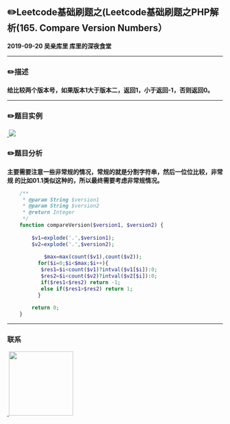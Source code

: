## :pencil2:Leetcode基础刷题之(Leetcode基础刷题之PHP解析(165. Compare Version Numbers）
**2019-09-20 吴亲库里 库里的深夜食堂**
****
### :pencil2:描述
**给比较两个版本号，如果版本1大于版本二，返回1，小于返回-1，否则返回0。**
****

### :pencil2:题目实例
<a href="https://github.com/wuqinqiang/">
​    <img src="https://github.com/wuqinqiang/Lettcode-php/blob/master/images/165.png">
</a> 

### :pencil2:题目分析
**主要需要注意一些非常规的情况，常规的就是分割字符串，然后一位位比较，非常规 的比如01.1类似这种的，所以最终需要考虑非常规情况。**
````php
    /**
     * @param String $version1
     * @param String $version2
     * @return Integer
     */
    function compareVersion($version1, $version2) {
      
        $v1=explode('.',$version1);
        $v2=explode('.',$version2);
    
            $max=max(count($v1),count($v2));
          for($i=0;$i<$max;$i++){
           $res1=$i<count($v1)?intval($v1[$i]):0;
           $res2=$i<count($v2)?intval($v2[$i]):0;
           if($res1<$res2) return -1;
           else if($res1>$res2) return 1;
          }
        
        return 0;  
    }


````
******

### 联系

<a href="https://github.com/wuqinqiang/">
​    <img src="https://github.com/wuqinqiang/Lettcode-php/blob/master/qrcode_for_gh_c194f9d4cdb1_430.jpg" width="150px" height="150px">
</a> 
   
    
    
    

